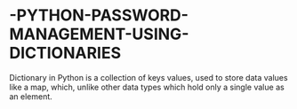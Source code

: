 # -PYTHON-PASSWORD-MANAGEMENT-USING-DICTIONARIES
Dictionary in Python is a collection of keys values, used to store data values like a map, which, unlike other data types which hold only a single value as an element.
